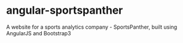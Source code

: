 # angular-sportspanther
A website for a sports analytics company - SportsPanther, built using AngularJS and Bootstrap3
